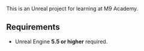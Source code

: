 This is an Unreal project for learning at M9 Academy.

## Requirements
- Unreal Engine **5.5 or higher** required.
